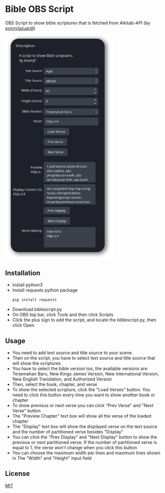 # Bible OBS Script

OBS Script to show bible scriptures that is fetched from Alkitab-API (by [sonnylazuardi](https://github.com/sonnylazuardi/alkitab-api))

<img src="screen.png" alt="The Script" width="350" height="auto">

## Installation
- Install python3
- Install requests python package
  ```zsh
  pip install requests
  ```
- Download biblescript.py
- On OBS top bar, click Tools and then click Scripts
- Click the plus sign to add the script, and locate the biblescript.py, then click Open


## Usage

- You need to add text source and title source to your scene
- Then on the script, you have to select text source and title source that will show the scriptures
- You have to select the bible version too, the available versions are: Terjemahan Baru, New Kings James Version, New International Version, New English Translation, and Authorized Version
- Then, select the book, chapter, and verse
- To show the selected scripture, click the "Load Verses" button. You need to click this button every time you want to show another book or chapter
- To show previous or next verse you can click "Prev Verse" and "Next Verse" button
- The "Preview Chapter" text box will show all the verse of the loaded chapter
- The "Display" text box will show the displayed verse on the text source and the number of partitioned verse besides "Display"
- You can click the "Prev Display" and "Next Display" button to show the previous or next partitioned verse. If the number of partitioned verse is equal to 1, the verse won't change when you click this button
- You can choose the maximum width per lines and maximum lines shown in The "Width" and "Height" input field

## License

[MIT](https://choosealicense.com/licenses/mit/)
